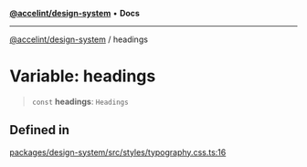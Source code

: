 [**@accelint/design-system**](../README.md) • **Docs**

***

[@accelint/design-system](../README.md) / headings

# Variable: headings

> `const` **headings**: `Headings`

## Defined in

[packages/design-system/src/styles/typography.css.ts:16](https://github.com/gohypergiant/standard-toolkit/blob/258694cea8ed8bbd956b3cf5da47c2c9debcf127/packages/design-system/src/styles/typography.css.ts#L16)
